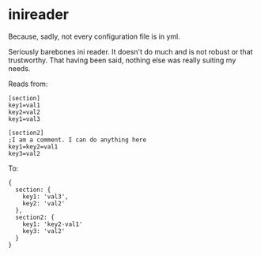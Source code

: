inireader
=========

Because, sadly, not every configuration file is in yml.

Seriously barebones ini reader. It doesn't do much and is not robust or that trustworthy.
That having been said, nothing else was really suiting my needs.

Reads from:

    [section]
    key1=val1
    key2=val2
    key1=val3

    [section2]
    ;I am a comment. I can do anything here
    key1=key2=val1
    key3=val2

To:

    {
      section: {
        key1: 'val3',
        key2: 'val2'
      },
      section2: {
        key1: 'key2-val1'
        key3: 'val2'
      }
    }